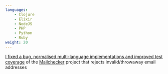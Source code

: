 ```yaml
---
languages:
    - Clojure
    - Elixir
    - NodeJS
    - PHP
    - Python
    - Ruby
weight: 20
---
```


[I fixed a bug, normalised multi-language implementations and improved test
coverage][mailchecker-pr] of the [Mailchecker][mailchecker] project that
rejects invalid/throwaway email addresses

[mailchecker]: https://github.com/FGRibreau/mailchecker
[mailchecker-pr]: https://github.com/FGRibreau/mailchecker/pull/54
